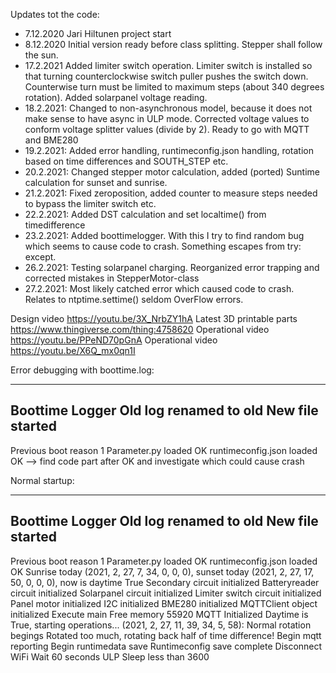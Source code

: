 Updates tot the code:

- 7.12.2020 Jari Hiltunen project start
- 8.12.2020 Initial version ready before class splitting. Stepper shall follow the sun.
- 17.2.2021 Added limiter switch operation. Limiter switch is installed so that turning counterclockwise switch
          puller pushes the switch down. Counterwise turn must be limited to maximum steps (about 340 degrees rotation).
          Added solarpanel voltage reading.
- 18.2.2021: Changed to non-asynchronous model, because it does not make sense to have async in ULP mode.
           Corrected voltage values to conform voltage splitter values (divide by 2).
           Ready to go with MQTT and BME280
- 19.2.2021: Added error handling, runtimeconfig.json handling, rotation based on time differences and SOUTH_STEP etc.
- 20.2.2021: Changed stepper motor calculation, added (ported) Suntime calculation for sunset and sunrise.
- 21.2.2021: Fixed zeroposition, added counter to measure steps needed to bypass the limiter switch etc.
- 22.2.2021: Added DST calculation and set localtime() from timedifference
- 23.2.2021: Added boottimelogger. With this I try to find random bug which seems to cause code to crash. Something escapes from try: except.
- 26.2.2021: Testing solarpanel charging. Reorganized error trapping and corrected mistakes in StepperMotor-class
- 27.2.2021: Most likely catched error which caused code to crash. Relates to ntptime.settime() seldom OverFlow errors.

Design video https://youtu.be/3X_NrbZY1hA
Latest 3D printable parts https://www.thingiverse.com/thing:4758620
Operational video https://youtu.be/PPeND70pGnA
Operational video https://youtu.be/X6Q_mx0qn1I

Error debugging with boottime.log:

----------------
Boottime Logger
Old log renamed to old
New file started
----------------
Previous boot reason 1 
Parameter.py loaded OK
runtimeconfig.json loaded OK
--> find code part after OK and investigate which could cause crash

Normal startup:

----------------
Boottime Logger
Old log renamed to old
New file started
----------------
Previous boot reason 1 
Parameter.py loaded OK
runtimeconfig.json loaded OK
Sunrise today (2021, 2, 27, 7, 34, 0, 0, 0), sunset today (2021, 2, 27, 17, 50, 0, 0, 0), now is daytime True
Secondary circuit initialized
Batteryreader circuit initialized
Solarpanel circuit initialized
Limiter switch circuit initialized
Panel motor initialized
I2C initialized
BME280 initialized
MQTTClient object initialized
Execute main
Free memory 55920
MQTT Initialized
Daytime is True, starting operations...
(2021, 2, 27, 11, 39, 34, 5, 58): Normal rotation begings
Rotated too much, rotating back half of time difference!
Begin mqtt reporting
Begin runtimedata save
Runtimeconfig save complete
Disconnect WiFi
Wait 60 seconds
ULP Sleep less than 3600

